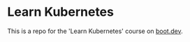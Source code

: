 # Learn Kubernetes

This is a repo for the 'Learn Kubernetes' course on [boot.dev](https://www.boot.dev).
